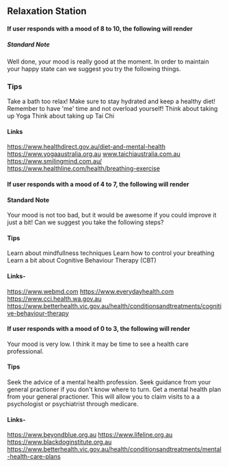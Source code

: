 ## Relaxation Station 

#### If user responds with a mood of 8 to 10, the following will render

##### Standard Note

Well done, your mood is really good at the moment. In order to maintain your happy state can we suggest you try the following things.

### Tips

Take a bath too relax!
Make sure to stay hydrated and keep a healthy diet!
Remember to have 'me' time and not overload yourself!
Think about taking up Yoga
Think about taking up Tai Chi

#### Links

https://www.healthdirect.gov.au/diet-and-mental-health
https://www.yogaaustralia.org.au
www.taichiaustralia.com.au
https://www.smilingmind.com.au/
https://www.healthline.com/health/breathing-exercise

#### If user responds with a mood of 4 to 7, the following will render

#### Standard Note

Your mood is not too bad, but it would be awesome if you could improve it just a bit! Can we suggest you take the following steps?

#### Tips 
Learn about mindfullness techniques
Learn how to control your breathing
Learn a bit about Cognitive Behaviour Therapy (CBT)

#### Links- 
https://www.webmd.com
https://www.everydayhealth.com
https://www.cci.health.wa.gov.au
https://www.betterhealth.vic.gov.au/health/conditionsandtreatments/cognitive-behaviour-therapy

#### If user responds with a mood of 0 to 3, the following will render

Your mood is very low. I think it may be time to see a health care professional.

#### Tips 

Seek the advice of a mental health profession.
Seek guidance from your general practioner if you don't know where to turn.
Get a mental health plan from your general practioner. This will allow you to claim visits to a a psychologist or psychiatrist through medicare.

#### Links- 
https://www.beyondblue.org.au
https://www.lifeline.org.au
https://www.blackdoginstitute.org.au
https://www.betterhealth.vic.gov.au/health/conditionsandtreatments/mental-health-care-plans
